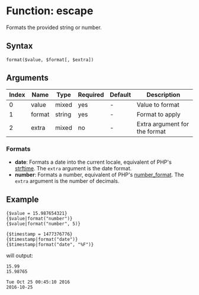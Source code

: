 # Function: escape

Formats the provided string or number.

## Syntax

```format($value, $format[, $extra])```

## Arguments

|Index|Name|Type|Required|Default|Description|
|---|---|---|---|---|---|
|0|value|mixed|yes|-|Value to format|
|1|format|string|yes|-|Format to apply|
|2|extra|mixed|no|-|Extra argument for the format|

### Formats

- __date__: Formats a date into the current locale, equivalent of PHP's [strftime](http://php.net/manual/en/function.strftime.php).
The ```extra``` argument is the date format.
- __number__: Formats a number, equivalent of PHP's [number_format](http://php.net/manual/en/function.number_format.php).
The ```extra``` argument is the number of decimals.

## Example

```
{$value = 15.987654321}
{$value|format("number")}
{$value|format("number", 5)}

{$timestamp = 1477376776}
{$timestamp|format("date")}
{$timestamp|format("date", "%F")}
```

will output:

```
15.99
15.98765

Tue Oct 25 00:45:10 2016
2016-10-25
```
